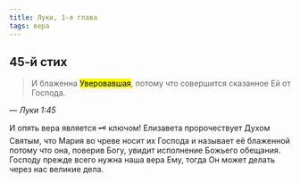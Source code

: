 ```yaml
---
title: Луки, 1-я глава
tags: вера
---
```


## 45-й стих

> И блаженна <mark>Уверовавшая</mark>, потому что совершится сказанное Ей от Господа.

— <cite>Луки&nbsp;1:45</cite>

И опять вера является 🗝️ ключом! Елизавета пророчествует Духом Святым, что Мария во чреве носит их Господа и называет её блаженной
потому что она, поверив Богу, увидит исполнение Божьего обещания. Господу прежде всего нужна наша вера Ему, тогда Он может делать
через нас великие дела.

